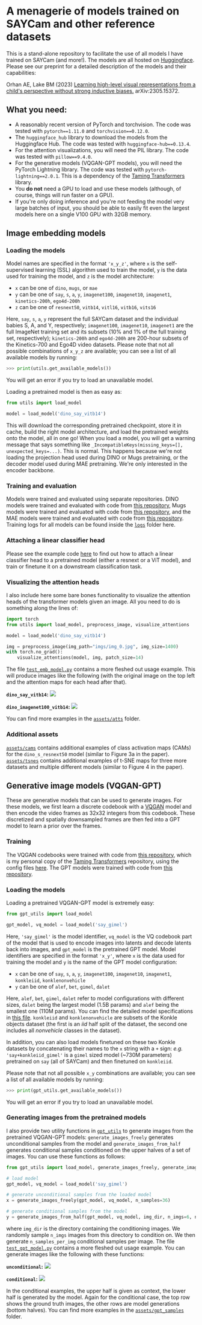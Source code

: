 # A menagerie of models trained on SAYCam and other reference datasets

This is a stand-alone repository to facilitate the use of all models I have trained on SAYCam (and more!). The models are all hosted on [Huggingface](https://huggingface.co/eminorhan). Please see our preprint for a detailed description of the models and their capabilities:

Orhan AE, Lake BM (2023) [Learning high-level visual representations from a child's perspective without strong inductive biases.](https://arxiv.org/abs/2305.15372) arXiv:2305.15372.

## What you need:
* A reasonably recent version of PyTorch and torchvision. The code was tested with `pytorch==1.11.0` and `torchvision==0.12.0`.
* The `huggingface_hub` library to download the models from the Huggingface Hub. The code was tested with `huggingface-hub==0.13.4`.
* For the attention visualizations, you will need the PIL library. The code was tested with `pillow==9.4.0`.
* For the generative models (VQGAN-GPT models), you will need the PyTorch Lightning library. The code was tested with `pytorch-lightning==2.0.1`. This is a dependency of the [Taming Transformers](https://github.com/CompVis/taming-transformers) library.
* You **do not** need a GPU to load and use these models (although, of course, things will run faster on a GPU). 
* If you're only doing inference and you're not feeding the model very large batches of input, you should be able to easily fit even the largest models here on a single V100 GPU with 32GB memory.

## Image embedding models

### Loading the models
Model names are specified in the format `'x_y_z'`, where `x` is the self-supervised learning (SSL) algorithm used to train the model, `y` is the data used for training the model, and `z` is the model architecture:

* `x` can be one of `dino`, `mugs`, or `mae`
* `y` can be one of `say`, `s`, `a`, `y`, `imagenet100`, `imagenet10`, `imagenet1`, `kinetics-200h`, `ego4d-200h`
* `z` can be one of `resnext50`, `vitb14`, `vitl16`, `vitb16`, `vits16` 

Here, `say`, `s`, `a`, `y` represent the full SAYCam dataset and the individual babies S, A, and Y, respectively; `imagenet100`, `imagenet10`, `imagenet1` are the full ImageNet training set and its subsets (10% and 1% of the full training set, respectively); `kinetics-200h` and `ego4d-200h` are 200-hour subsets of the Kinetics-700 and Ego4D video datasets. Please note that not all possible combinations of `x_y_z` are available; you can see a list of all available models by running:

```python
>>> print(utils.get_available_models())
```

You will get an error if you try to load an unavailable model.

Loading a pretrained model is then as easy as:

```python
from utils import load_model

model = load_model('dino_say_vitb14')
```

This will download the corresponding pretrained checkpoint, store it in cache, build the right model architecture, and load the pretrained weights onto the model, all in one go! When you load a model, you will get a warning message that says something like `_IncompatibleKeys(missing_keys=[], unexpected_keys=...)`. This is normal. This happens because we're not loading the projection head used during DINO or Mugs pretraining, or the decoder model used during MAE pretraining. We're only interested in the encoder backbone.

### Training and evaluation
Models were trained and evaluated using separate repositories. DINO models were trained and evaluated with code from [this repository](https://github.com/eminorhan/dino), Mugs models were trained and evaluated with code from [this repository](https://github.com/eminorhan/mugs), and the MAE models were trained and evaluated with code from [this repository](https://github.com/eminorhan/mae). Training logs for all models can be found inside the [`logs`](https://github.com/eminorhan/silicon-menagerie/tree/master/logs) folder here.

### Attaching a linear classifier head
Please see the example code [here](https://github.com/eminorhan/dino/blob/master/eval_linear.py) to find out how to attach a linear classifier head to a pretrained model (either a resnext or a ViT model), and train or finetune it on a downstream classification task.

### Visualizing the attention heads
I also include here some bare bones functionality to visualize the attention heads of the transformer models given an image. All you need to do is something along the lines of:

```python
import torch
from utils import load_model, preprocess_image, visualize_attentions

model = load_model('dino_say_vitb14')

img = preprocess_image(img_path="imgs/img_0.jpg", img_size=1400)
with torch.no_grad():
    visualize_attentions(model, img, patch_size=14)
```

The file [`test_emb_model.py`](https://github.com/eminorhan/silicon-menagerie/blob/master/test_emb_model.py) contains a more fleshed out usage example. This will produce images like the following (with the original image on the top left and the attention maps for each head after that).

**`dino_say_vitb14`:**
![](assets/atts/dino_say_vitb14_img_0.jpeg)

**`dino_imagenet100_vitb14`:**
![](assets/atts/dino_imagenet100_vitb14_img_0.jpeg)

You can find more examples in the [`assets/atts`](https://github.com/eminorhan/silicon-menagerie/tree/master/assets/atts) folder.

### Additional assets
[`assets/cams`](https://github.com/eminorhan/silicon-menagerie/tree/master/assets/cams) contains additional examples of class activation maps (CAMs) for the `dino_s_resnext50` model (similar to Figure 3a in the paper). [`assets/tsnes`](https://github.com/eminorhan/silicon-menagerie/tree/master/assets/tsnes) contains additional examples of t-SNE maps for three more datasets and multiple different models (similar to Figure 4 in the paper).

## Generative image models (VQGAN-GPT)

These are generative models that can be used to generate images. For these models, we first learn a discrete codebook with a [VQGAN](https://github.com/CompVis/taming-transformers) model and then encode the video frames as 32x32 integers from this codebook. These discretized and spatially downsampled frames are then fed into a GPT model to learn a prior over the frames. 

### Training
The VQGAN codebooks were trained with code from [this repository](https://github.com/eminorhan/vqgan), which is my personal copy of the [Taming Transformers](https://github.com/CompVis/taming-transformers) repository, using the config files [here](https://github.com/eminorhan/vqgan/tree/master/configs). The GPT models were trained with code from [this repository](https://github.com/eminorhan/vqgan-gpt).

### Loading the models
Loading a pretrained VQGAN-GPT model is extremely easy:

```python
from gpt_utils import load_model

gpt_model, vq_model = load_model('say_gimel')
```

Here, `'say_gimel'` is the model identifier, `vq_model` is the VQ codebook part of the model that is used to encode images into latents and decode latents back into images, and `gpt_model` is the pretrained GPT model. Model identifiers are specified in the format `'x_y'`, where `x` is the data used for training the model and `y` is the name of the GPT model configuration:

* `x` can be one of `say`, `s`, `a`, `y`, `imagenet100`, `imagenet10`, `imagenet1`, `konkleiid`, `konklenonvehicle`
* `y` can be one of `alef`, `bet`, `gimel`, `dalet`

Here, `alef`, `bet`, `gimel`, `dalet` refer to model configurations with different sizes, `dalet` being the largest model (1.5B params) and `alef` being the smallest one (110M params). You can find the detailed model specifications in [this file](https://github.com/eminorhan/silicon-menagerie/blob/master/gptmodel.py). `konkleiid` and `konklenonvehicle` are subsets of the Konkle objects dataset (the first is an *iid* half split of the dataset, the second one includes all *nonvehicle* classes in the dataset). 

In addition, you can also load models finetuned on these two Konkle datasets by concatenating their names to the `x` string with a `+` sign: *e.g.* `'say+konkleiid_gimel'` is a `gimel` sized model (~730M parameters) pretrained on `say` (all of SAYCam) and then finetuned on `konkleiid`.

Please note that not all possible `x_y` combinations are available; you can see a list of all available models by running:

```python
>>> print(gpt_utils.get_available_models())
```

You will get an error if you try to load an unavailable model.

### Generating images from the pretrained models

I also provide two utility functions in [`gpt_utils`](https://github.com/eminorhan/silicon-menagerie/blob/master/gpt_utils.py) to generate images from the pretrained VQGAN-GPT models: `generate_images_freely` generates unconditional samples from the model and `generate_images_from_half` generates conditional samples conditioned on the upper halves of a set of images. You can use these functions as follows:

```python
from gpt_utils import load_model, generate_images_freely, generate_images_from_half

# load model
gpt_model, vq_model = load_model('say_gimel')

# generate unconditional samples from the loaded model
x = generate_images_freely(gpt_model, vq_model, n_samples=36)

# generate conditional samples from the model
y = generate_images_from_half(gpt_model, vq_model, img_dir, n_imgs=6, n_samples_per_img=6)
```

where `img_dir` is the directory containing the conditioning images. We randomly sample `n_imgs` images from this directory to condition on. We then generate `n_samples_per_img` conditional samples per image. The file [`test_gpt_model.py`](https://github.com/eminorhan/silicon-menagerie/blob/master/test_gpt_model.py) contains a more fleshed out usage example. You can generate images like the following with these functions:

**`unconditional`:**
![](assets/gpt_samples/free_samples_from_say_gimel_1.png)

**`conditional`:**
![](assets/gpt_samples/conditional_samples_from_say_gimel_0.png)

In the conditional examples, the upper half is given as context, the lower half is generated by the model. Again for the conditional case, the top row shows the ground truth images, the other rows are model generations (bottom halves). You can find more examples in the [`assets/gpt_samples`](https://github.com/eminorhan/silicon-menagerie/tree/master/gpt_samples) folder.
